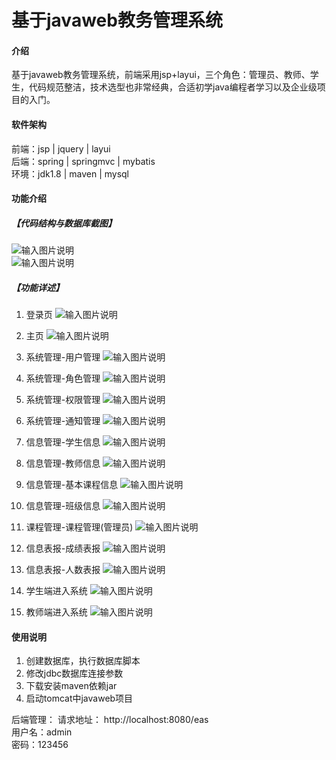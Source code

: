 # 基于javaweb教务管理系统

#### 介绍
基于javaweb教务管理系统，前端采用jsp+layui，三个角色：管理员、教师、学生，代码规范整洁，技术选型也非常经典，合适初学java编程者学习以及企业级项目的入门。


#### 软件架构
前端：jsp | jquery | layui  
后端：spring | springmvc | mybatis  
环境：jdk1.8 | maven | mysql          


#### 功能介绍
##### 【代码结构与数据库截图】
![输入图片说明](images/00.%20代码.jpg)  
![输入图片说明](images/00.%20数据库.jpg)  

##### 【功能详述】 
  01. 登录页
![输入图片说明](images/01.%20登录页.jpg) 

  02. 主页
![输入图片说明](images/02.%20主页.jpg) 

  03. 系统管理-用户管理
![输入图片说明](images/03.%20系统管理-用户管理.jpg) 

  04. 系统管理-角色管理
![输入图片说明](images/04.%20系统管理-角色管理.jpg) 

  05. 系统管理-权限管理
![输入图片说明](images/05.%20系统管理-权限管理.jpg) 

  06. 系统管理-通知管理
![输入图片说明](images/06.%20系统管理-通知管理.jpg) 

  07. 信息管理-学生信息
![输入图片说明](images/07.%20信息管理-学生信息.jpg) 

  08. 信息管理-教师信息
![输入图片说明](images/08.%20信息管理-教师信息.jpg) 

  09. 信息管理-基本课程信息
![输入图片说明](images/09.%20信息管理-基本课程信息.jpg) 

  10. 信息管理-班级信息
![输入图片说明](images/10.%20信息管理-班级信息.jpg) 

  11. 课程管理-课程管理(管理员)
![输入图片说明](images/11.%20课程管理-课程管理(管理员).jpg) 

  12. 信息表报-成绩表报
![输入图片说明](images/12.%20信息表报-成绩表报.jpg) 

  13. 信息表报-人数表报
![输入图片说明](images/13.%20信息表报-人数表报.jpg) 

  14. 学生端进入系统
![输入图片说明](images/14.%20学生端进入系统.jpg) 

  15. 教师端进入系统
![输入图片说明](images/15.%20教师端进入系统.jpg) 


#### 使用说明
1. 创建数据库，执行数据库脚本  
2. 修改jdbc数据库连接参数  
3. 下载安装maven依赖jar  
4. 启动tomcat中javaweb项目    

后端管理： 
    请求地址： http://localhost:8080/eas        
    用户名：admin    
    密码：123456      

